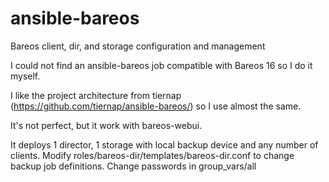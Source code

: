 # ansible-bareos
Bareos client, dir, and storage configuration and management

I could not find an ansible-bareos job compatible with Bareos 16 so I do it myself. 

I like the project architecture from tiernap (https://github.com/tiernap/ansible-bareos/) so I use almost the same.

It's not perfect, but it work with bareos-webui.



It deploys 1 director, 1 storage with local backup device and any number of clients. Modify roles/bareos-dir/templates/bareos-dir.conf to change backup job definitions. Change passwords in group_vars/all
